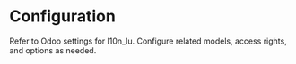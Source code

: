 # Configuration

Refer to Odoo settings for l10n_lu. Configure related models, access rights, and options as needed.
